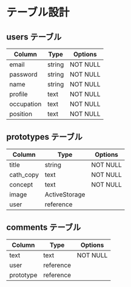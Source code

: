 # テーブル設計

## users テーブル

| Column     | Type   | Options  |
| ---------- | ------ | -------- |
| email      | string | NOT NULL |
| password   | string | NOT NULL |
| name       | string | NOT NULL |
| profile    | text   | NOT NULL |
| occupation | text   | NOT NULL |
| position   | text   | NOT NULL |

## prototypes テーブル

| Column    | Type          | Options  |
| --------- | ------------- | -------- |
| title     | string        | NOT NULL |
| cath_copy | text          | NOT NULL |
| concept   | text          | NOT NULL |
| image     | ActiveStorage |          |
| user      | reference     |          |

## comments テーブル

| Column    | Type      | Options  |
| --------- | --------- | -------- |
| text      | text      | NOT NULL |
| user      | reference |          |
| prototype | reference |          |
